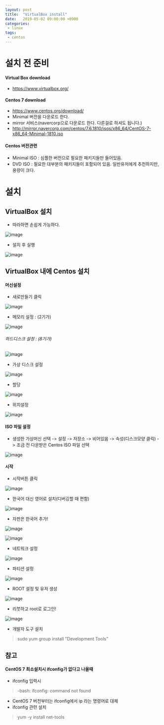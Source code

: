 ```yaml
---
layout: post
title:  "VirtualBox install"
date:   2019-05-02 09:00:00 +0900
categories:
 - linux
tags: 
 - centos
---
```


# 설치 전 준비
#### Virtual Box download
- https://www.virtualbox.org/

#### Centos 7 download
- https://www.centos.org/download/
- Minimal 버전을 다운로드 한다.
- mirror 서비스(navercorp으로 다운로드 한다. 다른걸로 하셔도 됩니다.)
- http://mirror.navercorp.com/centos/7.6.1810/isos/x86_64/CentOS-7-x86_64-Minimal-1810.iso

#### Centos 버전관련
- Minimal ISO : 심플한 버전으로 필요한 패키지들만 들어있음.
- DVD ISO : 필요한 대부분의 패키지들이 포함되어 있음. 일반유저에게 추천하지만, 용량이 크다.

# 설치
## VirtualBox 설치
- 따라하면 손쉽게 가능하다.

![image](https://user-images.githubusercontent.com/13219787/59287495-b6c2e400-8cac-11e9-9146-0988199a5875.png)

- 설치 후 실행

![image](https://user-images.githubusercontent.com/13219787/59287522-c6422d00-8cac-11e9-9f42-9ac3aa4fdd1d.png)

## VirtualBox 내에 Centos 설치
#### 머신설정
- 새로만들기 클릭

![image](https://user-images.githubusercontent.com/13219787/59287555-d5c17600-8cac-11e9-91c0-0e67cfe03787.png)
 
- 메모리 설정 : (2기가)

![image](https://user-images.githubusercontent.com/13219787/59287571-deb24780-8cac-11e9-938c-3cfa3ff82805.png) 

###### 하드디스크 설정 : (8기가)

![image](https://user-images.githubusercontent.com/13219787/59287589-ee319080-8cac-11e9-816e-fe6ae11d1454.png)

- 가상 디스크 설정

![image](https://user-images.githubusercontent.com/13219787/59287619-fb4e7f80-8cac-11e9-8af8-99f6f93f65b3.png)

- 할당

![image](https://user-images.githubusercontent.com/13219787/59287648-09040500-8cad-11e9-8cb7-6dde5c2b12e3.png)


- 위치설정

![image](https://user-images.githubusercontent.com/13219787/59287664-128d6d00-8cad-11e9-8b3e-158622765bee.png)
 

#### ISO 파일 설정
- 생성한 가상머신 선택 -> 설정 -> 저장소 -> 비어있음 -> 속성(디스크모양 클릭) -> 조금 전 다운받은 Centos ISO 파일 선택

![image](https://user-images.githubusercontent.com/13219787/59287691-2042f280-8cad-11e9-98c2-2364021c3c55.png)


#### 시작
- 시작버튼 클릭

![image](https://user-images.githubusercontent.com/13219787/59287731-39e43a00-8cad-11e9-8b94-ac2fcce61656.png)

- 한국어 대신 영어로 설치(디버깅할 때 편함)

![image](https://user-images.githubusercontent.com/13219787/59287750-45376580-8cad-11e9-83f6-c2f1548a0014.png)


- 자판은 한국어 추가!

![image](https://user-images.githubusercontent.com/13219787/59287784-56807200-8cad-11e9-90eb-77cf17736ff7.png)
 
![image](https://user-images.githubusercontent.com/13219787/59287828-6ac46f00-8cad-11e9-9941-68a34d391b75.png)

- 네트워크 설정

![image](https://user-images.githubusercontent.com/13219787/59287842-74e66d80-8cad-11e9-8bd4-49a8efb259ab.png)

- 파티션 설정

![image](https://user-images.githubusercontent.com/13219787/59287873-8465b680-8cad-11e9-9ba9-ac4979c0f4a6.png)

- ROOT 설정 및 유저 생성

![image](https://user-images.githubusercontent.com/13219787/59287892-90517880-8cad-11e9-83fb-894acb3e9f3e.png)
 
- 리붓하고 root로 로그인!

![image](https://user-images.githubusercontent.com/13219787/59287939-a2cbb200-8cad-11e9-9137-4b5c803dbe32.png)


- 개발자 도구 설치

> sudo yum group install "Development Tools"

## 참고
#### CentOS 7 최소설치시 ifconfig가 없다고 나올때
- ifconfig 입력시

> -bash: ifconfig: command not found

- CentOS 7 버전부터는 ifconfig에서 ip 라는 명령어로 대체
- ifconfig 관련 설치

> yum -y install net-tools

